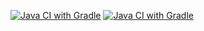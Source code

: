[![Java CI with Gradle](https://github.com/KAKOC92/PostManEchoHW/actions/workflows/gradle.yml/badge.svg)](https://github.com/KAKOC92/PostManEchoHW/actions/workflows/gradle.yml)
[![Java CI with Gradle](https://github.com/KAKOC92/PostManEchoHW/actions/workflows/gradle.yml/badge.svg)](https://github.com/KAKOC92/PostManEchoHW/actions/workflows/gradle.yml)
